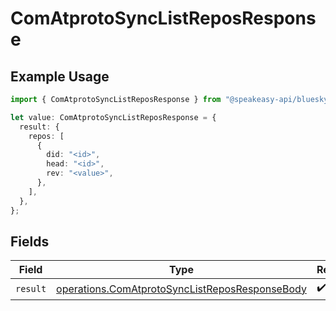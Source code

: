 # ComAtprotoSyncListReposResponse

## Example Usage

```typescript
import { ComAtprotoSyncListReposResponse } from "@speakeasy-api/bluesky/models/operations";

let value: ComAtprotoSyncListReposResponse = {
  result: {
    repos: [
      {
        did: "<id>",
        head: "<id>",
        rev: "<value>",
      },
    ],
  },
};
```

## Fields

| Field                                                                                                            | Type                                                                                                             | Required                                                                                                         | Description                                                                                                      |
| ---------------------------------------------------------------------------------------------------------------- | ---------------------------------------------------------------------------------------------------------------- | ---------------------------------------------------------------------------------------------------------------- | ---------------------------------------------------------------------------------------------------------------- |
| `result`                                                                                                         | [operations.ComAtprotoSyncListReposResponseBody](../../models/operations/comatprotosynclistreposresponsebody.md) | :heavy_check_mark:                                                                                               | N/A                                                                                                              |